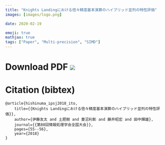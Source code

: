 ```yaml
---
title: "Knights Landingにおける倍々精度基本演算のハイブリッド並列の特性評価"
images: [images/logo.png]

date: 2020-02-19

emoji: true
mathjax: true
tags: ["Paper", "Multi-precision", "SIMD"]
---
```


# Download PDF [![](https://storage.googleapis.com/numa_blog/etc/icon_pdf.png)][1] 

[1]: https://storage.googleapis.com/numa_blog/publications/IPSJ_Ito.pdf

# Citation (bibtex)

```
@article{hishinuma_ipsj2018_ito,
	title={{Knights Landingにおける倍々精度基本演算のハイブリッド並列の特性評価}},
	author={伊藤友太 and 土肥樹 and 菱沼利彰 and 藤井昭宏 and 田中輝雄},
	journal={{第80回情報処理学会全国大会}},
	pages={55--56},
	year={2018}
}
```
